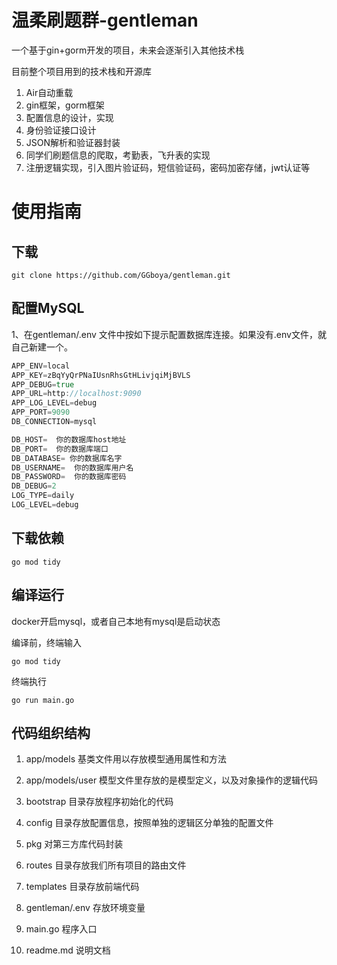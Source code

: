 # 温柔刷题群-gentleman

一个基于gin+gorm开发的项目，未来会逐渐引入其他技术栈

目前整个项目用到的技术栈和开源库

1. Air自动重载
2. gin框架，gorm框架
3. 配置信息的设计，实现
4. 身份验证接口设计
5. JSON解析和验证器封装
6. 同学们刷题信息的爬取，考勤表，飞升表的实现
7. 注册逻辑实现，引入图片验证码，短信验证码，密码加密存储，jwt认证等





# 使用指南

## 下载

```shell
git clone https://github.com/GGboya/gentleman.git
```

## 配置MySQL

1、在gentleman/.env  文件中按如下提示配置数据库连接。如果没有.env文件，就自己新建一个。

```go
APP_ENV=local
APP_KEY=zBqYyQrPNaIUsnRhsGtHLivjqiMjBVLS
APP_DEBUG=true
APP_URL=http://localhost:9090
APP_LOG_LEVEL=debug
APP_PORT=9090
DB_CONNECTION=mysql

DB_HOST=  你的数据库host地址
DB_PORT=  你的数据库端口
DB_DATABASE= 你的数据库名字
DB_USERNAME=  你的数据库用户名
DB_PASSWORD=  你的数据库密码
DB_DEBUG=2
LOG_TYPE=daily
LOG_LEVEL=debug
```



## 下载依赖

```
go mod tidy
```





## 编译运行

docker开启mysql，或者自己本地有mysql是启动状态



编译前，终端输入

```shell
go mod tidy
```



终端执行

```shell
go run main.go
```





## 代码组织结构

1. app/models     基类文件用以存放模型通用属性和方法

2. app/models/user   模型文件里存放的是模型定义，以及对象操作的逻辑代码

3. bootstrap 	目录存放程序初始化的代码

4. config           目录存放配置信息，按照单独的逻辑区分单独的配置文件

5. pkg                对第三方库代码封装

6. routes           目录存放我们所有项目的路由文件

7. templates     目录存放前端代码

8. gentleman/.env       存放环境变量

9. main.go           程序入口

10. readme.md    说明文档

    